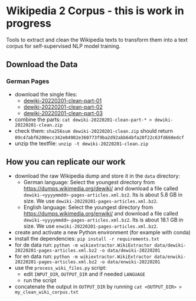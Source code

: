 # Wikipedia 2 Corpus - this is work in progress
Tools to extract and clean the Wikipedia texts to transform them into a text corpus for self-supervised NLP model training.

## Download the Data

### German Pages
- download the single files:
  - [dewiki-20220201-clean-part-01](https://github.com/GermanT5/wikipedia2corpus/releases/download/v1.0/dewiki-20220201-clean-part-01)
  - [dewiki-20220201-clean-part-02](https://github.com/GermanT5/wikipedia2corpus/releases/download/v1.0/dewiki-20220201-clean-part-02)
  - [dewiki-20220201-clean-part-03](https://github.com/GermanT5/wikipedia2corpus/releases/download/v1.0/dewiki-20220201-clean-part-03)
- combine the parts: `cat dewiki-20220201-clean-part-* > dewiki-20220201-clean.zip`
- check them: `sha256sum dewiki-20220201-clean.zip` should return `09c47abf6200ecc342e04902e360773f9ba2d92abb64bfa20f22c63fd660edcf`
- unzip the textfile: `unzip -t dewiki-20220201-clean.zip`

## How you can replicate our work
- download the raw Wikipedia dump and store it in the `data` directory:
  - German language: Select the youngest directory from https://dumps.wikimedia.org/dewiki/ and download a file called `dewiki-<yyyymmdd>-pages-articles.xml.bz2`. Its is about 5.8 GB in size. We use `dewiki-20220201-pages-articles.xml.bz2`.
  - English language: Select the youngest directory from https://dumps.wikimedia.org/enwiki/ and download a file called `dewiki-<yyyymmdd>-pages-articles.xml.bz2`. Its is about 18.1 GB in size. We use `enwiki-20220201-pages-articles.xml.bz2`.
- create and activate a new Python environment (for example with conda)
- install the dependencies: `pip install -r requirements.txt`
- for de data run: `python -m wikiextractor.WikiExtractor data/dewiki-20220201-pages-articles.xml.bz2 -o data/dewiki-20220201`
- for en data run: `python -m wikiextractor.WikiExtractor data/enwiki-20220201-pages-articles.xml.bz2 -o data/enwiki-20220201`
- use the `process_wiki_files.py` script:
  - edit `INPUT_DIR`, `OUTPUT_DIR` and if needed `LANGUAGE`
  - run the script
- concatenate the output in `OUTPUT_DIR` by running `cat <OUTPUT_DIR> > my_clean_wiki_corpus.txt`
